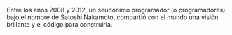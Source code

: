 Entre los años 2008 y 2012, un seudónimo programador (o programadores) bajo el nombre de Satoshi Nakamoto, compartió con el mundo una visión brillante y el código para construirla.
